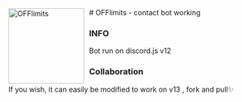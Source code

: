 <img width="150" height="150" align="left" style="float: left; margin: 0 10px 0 0;" alt="OFFlimits" src="https://media.discordapp.net/attachments/726594273889484960/726853235998064640/off.png">  
# OFFlimits
- contact bot working 

### INFO

Bot run on discord.js v12

### Collaboration

If you wish, it can easily be modified to work on v13 , fork and pull✨
